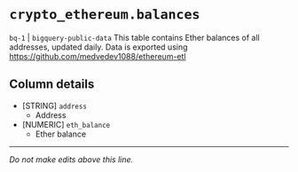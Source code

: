 # `crypto_ethereum.balances`
`bq-1` | `bigquery-public-data`
This table contains Ether balances of all addresses, updated daily.
Data is exported using https://github.com/medvedev1088/ethereum-etl

## Column details
* [STRING]    `address`
  - Address
* [NUMERIC]   `eth_balance`
  - Ether balance

-------------------------------------------------------------------------------
*Do not make edits above this line.*
